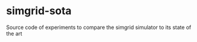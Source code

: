 simgrid-sota
============

Source code of experiments to compare the simgrid simulator to its state of the art